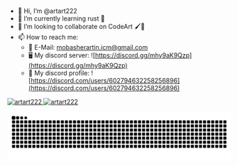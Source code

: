 * 👋 Hi, I’m @artart222
* 🌱 I’m currently learning rust 🦀
* 🤝 I’m looking to collaborate on CodeArt 🖌️🎨
* 📫 How to reach me:
  * 📧 E-Mail: mobasherartin.icm@gmail.com
  * 🖥️ My discord server: ![https://discord.gg/mhy9aK9Qzp](https://discord.gg/mhy9aK9Qzp)
  * 💬 My discord profile: ![https://discord.com/users/602794632258256896](https://discord.com/users/602794632258256896)

<!---
artart222/artart222 is a ✨ special ✨ repository because its `README.md` (this file) appears on your GitHub profile.
You can click the Preview link to take a look at your changes.
--->

<a href="https://github.com/artart222" >
  <img height="180em" src="https://github-readme-stats.vercel.app/api?username=artart222&theme=tokyonight&show_icons=true" alt="artart222" />
  <img height="180em" src="https://github-readme-stats.vercel.app/api/top-langs/?username=artart222" alt="artart222" />
</a>

<p align="center">
  <img src="https://raw.githubusercontent.com/artart222/artart222/output/github-contribution-grid-snake.svg" />
</p>
